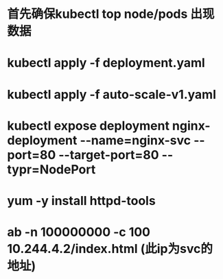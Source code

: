 # 首先确保kubectl top node/pods 出现数据
# kubectl apply -f deployment.yaml
# kubectl apply -f auto-scale-v1.yaml
# kubectl expose deployment nginx-deployment --name=nginx-svc --port=80 --target-port=80 --typr=NodePort
# yum -y install httpd-tools
#  ab -n 100000000 -c 100  10.244.4.2/index.html (此ip为svc的地址)
